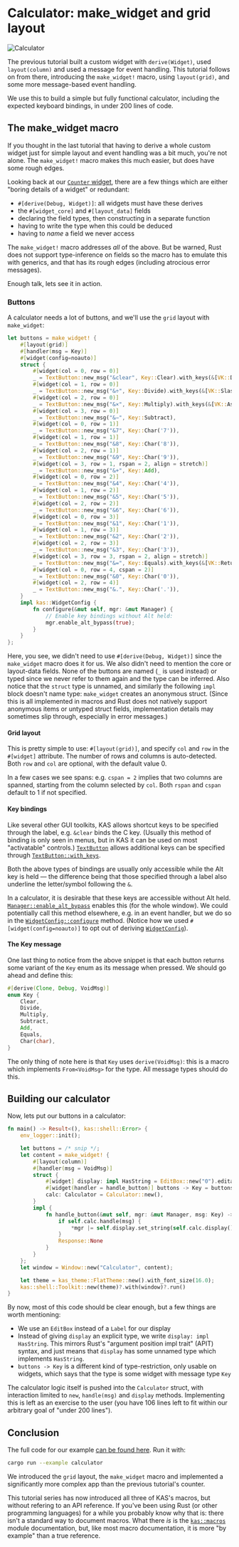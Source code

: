 # Calculator: make_widget and grid layout

![Calculator](screenshots/calculator.png)

The previous tutorial built a custom widget with `derive(Widget)`, used
`layout(column)` and used a message for event handling.
This tutorial follows on from there, introducing the `make_widget!` macro, using
`layout(grid)`, and some more message-based event handling.

We use this to build a simple but fully functional calculator, including the
expected keyboard bindings, in under 200 lines of code.


## The make_widget macro

If you thought in the last tutorial that having to derive a whole custom widget
just for simple layout and event handling was a bit much, you're not alone. The
 `make_widget!` macro makes this much easier, but does have some rough edges.

Looking back at our [`Counter` widget](counter.md#implementing-widget), there
are a few things which are either "boring details of a widget" or redundant:

-   `#[derive(Debug, Widget)]`: all widgets must have these derives
-   the `#[widget_core]` and `#[layout_data]` fields
-   declaring the field types, then constructing in a separate function
-   having to write the type when this could be deduced
-   having to *name* a field we never access

The `make_widget!` macro addresses *all* of the above. But be warned, Rust does
not support type-inference on fields so the macro has to emulate this with
generics, and that has its rough edges (including atrocious error messages).

Enough talk, lets see it in action.

### Buttons

A calculator needs a lot of buttons, and we'll use the `grid` layout with
`make_widget`:
```rust
let buttons = make_widget! {
    #[layout(grid)]
    #[handler(msg = Key)]
    #[widget(config=noauto)]
    struct {
        #[widget(col = 0, row = 0)]
        _ = TextButton::new_msg("&clear", Key::Clear).with_keys(&[VK::Delete]),
        #[widget(col = 1, row = 0)]
        _ = TextButton::new_msg("&÷", Key::Divide).with_keys(&[VK::Slash]),
        #[widget(col = 2, row = 0)]
        _ = TextButton::new_msg("&×", Key::Multiply).with_keys(&[VK::Asterisk]),
        #[widget(col = 3, row = 0)]
        _ = TextButton::new_msg("&−", Key::Subtract),
        #[widget(col = 0, row = 1)]
        _ = TextButton::new_msg("&7", Key::Char('7')),
        #[widget(col = 1, row = 1)]
        _ = TextButton::new_msg("&8", Key::Char('8')),
        #[widget(col = 2, row = 1)]
        _ = TextButton::new_msg("&9", Key::Char('9')),
        #[widget(col = 3, row = 1, rspan = 2, align = stretch)]
        _ = TextButton::new_msg("&+", Key::Add),
        #[widget(col = 0, row = 2)]
        _ = TextButton::new_msg("&4", Key::Char('4')),
        #[widget(col = 1, row = 2)]
        _ = TextButton::new_msg("&5", Key::Char('5')),
        #[widget(col = 2, row = 2)]
        _ = TextButton::new_msg("&6", Key::Char('6')),
        #[widget(col = 0, row = 3)]
        _ = TextButton::new_msg("&1", Key::Char('1')),
        #[widget(col = 1, row = 3)]
        _ = TextButton::new_msg("&2", Key::Char('2')),
        #[widget(col = 2, row = 3)]
        _ = TextButton::new_msg("&3", Key::Char('3')),
        #[widget(col = 3, row = 3, rspan = 2, align = stretch)]
        _ = TextButton::new_msg("&=", Key::Equals).with_keys(&[VK::Return, VK::NumpadEnter]),
        #[widget(col = 0, row = 4, cspan = 2)]
        _ = TextButton::new_msg("&0", Key::Char('0')),
        #[widget(col = 2, row = 4)]
        _ = TextButton::new_msg("&.", Key::Char('.')),
    }
    impl kas::WidgetConfig {
        fn configure(&mut self, mgr: &mut Manager) {
            // Enable key bindings without Alt held:
            mgr.enable_alt_bypass(true);
        }
    }
};
```

Here, you see, we didn't need to use `#[derive(Debug, Widget)]` since the
`make_widget` macro does it for us. We also didn't need to mention the core or
layout-data fields. None of the buttons are named (`_` is used instead) or typed
since we never refer to them again and the type can be inferred.
Also notice that the `struct` type is unnamed, and similarly the following
`impl` block doesn't name type: `make_widget` creates an anonymous struct.
(Since this is all implemented in macros and Rust does not natively support
anonymous items or untyped struct fields, implementation details may sometimes
slip through, especially in error messages.)

#### Grid layout

This is pretty simple to use: `#[layout(grid)]`, and specify `col` and `row` in
the `#[widget]` attribute. The number of rows and columns is auto-detected.
Both `row` and `col` are optional, with the default value 0.

In a few cases we see spans: e.g. `cspan = 2` implies that two columns are
spanned, starting from the column selected by `col`. Both `rspan` and `cspan`
default to 1 if not specified.

#### Key bindings

Like several other GUI toolkits, KAS allows shortcut keys to be specified
through the label, e.g. `&clear` binds the C key. (Usually this method of
binding is only seen in menus, but in KAS it can be used on most "activatable"
controls.) [`TextButton`] allows additional keys can be specified through
[`TextButton::with_keys`].

Both the above types of bindings are usually only accessible while the Alt key
is held — the difference being that those specified through a label also
underline the letter/symbol following the `&`.

In a calculator, it is desirable that these keys are accessible without Alt
held. [`Manager::enable_alt_bypass`] enables this (for the whole window).
We could potentially call this method elsewhere, e.g. in an event handler, but
we do so in the [`WidgetConfig::configure`] method. (Notice how we used
`#[widget(config=noauto)]` to opt out of deriving [`WidgetConfig`]).

#### The Key message

One last thing to notice from the above snippet is that each button returns
some variant of the `Key` enum as its message when pressed. We should go ahead
and define this:
```rust
#[derive(Clone, Debug, VoidMsg)]
enum Key {
    Clear,
    Divide,
    Multiply,
    Subtract,
    Add,
    Equals,
    Char(char),
}
```
The only thing of note here is that `Key` uses `derive(VoidMsg)`: this is a
macro which implements `From<VoidMsg>` for the type. All message types should
do this.


## Building our calculator

Now, lets put our buttons in a calculator:
```rust
fn main() -> Result<(), kas::shell::Error> {
    env_logger::init();

    let buttons = /* snip */;
    let content = make_widget! {
        #[layout(column)]
        #[handler(msg = VoidMsg)]
        struct {
            #[widget] display: impl HasString = EditBox::new("0").editable(false).multi_line(true),
            #[widget(handler = handle_button)] buttons -> Key = buttons,
            calc: Calculator = Calculator::new(),
        }
        impl {
            fn handle_button(&mut self, mgr: &mut Manager, msg: Key) -> Response<VoidMsg> {
                if self.calc.handle(msg) {
                    *mgr |= self.display.set_string(self.calc.display());
                }
                Response::None
            }
        }
    };
    let window = Window::new("Calculator", content);

    let theme = kas_theme::FlatTheme::new().with_font_size(16.0);
    kas::shell::Toolkit::new(theme)?.with(window)?.run()
}
```
By now, most of this code should be clear enough, but a few things are worth
mentioning:

-   We use an `EditBox` instead of a `Label` for our display
-   Instead of giving `display` an explicit type, we write `display: impl HasString`.
    This mirrors Rust's "argument position impl trait" (APIT) syntax, and just
    means that `display` has some unnamed type which implements `HasString`.
-   `buttons -> Key` is a different kind of type-restriction, only usable on
    widgets, which says that the type is some widget with message type `Key`

The calculator logic itself is pushed into the `Calculator` struct, with
interaction limited to `new`, `handle(msg)` and `display` methods. Implementing
this is left as an exercise to the user (you have 106 lines left to fit within
our arbitrary goal of "under 200 lines").


## Conclusion

The full code for our example [can be found here](https://github.com/kas-gui/tutorials/blob/master/examples/calculator.rs).
Run it with:
```sh
cargo run --example calculator
```

We introduced the `grid` layout, the `make_widget` macro and implemented a
significantly more complex app than the previous tutorial's counter.

This tutorial series has now introduced all three of KAS's macros, but without
refering to an API reference. If you've been using Rust (or other programming
languages) for a while you probably know why that is: there isn't a standard way
to document macros. What there *is* is the [`kas::macros`] module documentation,
but, like most macro documentation, it is more "by example" than a true
reference.

[`TextButton`]: https://docs.rs/kas/latest/kas/widget/struct.TextButton.html
[`TextButton::with_keys`]: https://docs.rs/kas/latest/kas/widget/struct.TextButton.html#method.with_keys
[`Manager::enable_alt_bypass`]: https://docs.rs/kas/latest/kas/event/struct.Manager.html#method.enable_alt_bypass
[`WidgetConfig::configure`]: https://docs.rs/kas/latest/kas/trait.WidgetConfig.html#method.configure
[`WidgetConfig`]: https://docs.rs/kas/latest/kas/trait.WidgetConfig.html
[`kas::macros`]: https://docs.rs/kas/latest/kas/macros/index.html
